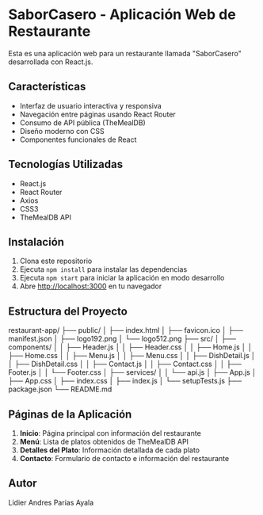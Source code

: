 # SaborCasero - Aplicación Web de Restaurante

Esta es una aplicación web para un restaurante llamada "SaborCasero" desarrollada con React.js.

## Características

- Interfaz de usuario interactiva y responsiva
- Navegación entre páginas usando React Router
- Consumo de API pública (TheMealDB)
- Diseño moderno con CSS
- Componentes funcionales de React

## Tecnologías Utilizadas

- React.js
- React Router
- Axios
- CSS3
- TheMealDB API

## Instalación

1. Clona este repositorio
2. Ejecuta `npm install` para instalar las dependencias
3. Ejecuta `npm start` para iniciar la aplicación en modo desarrollo
4. Abre [http://localhost:3000](http://localhost:3000) en tu navegador

## Estructura del Proyecto
restaurant-app/
├── public/
│ ├── index.html
│ ├── favicon.ico
│ ├── manifest.json
│ ├── logo192.png
│ └── logo512.png
├── src/
│ ├── components/
│ │ ├── Header.js
│ │ ├── Header.css
│ │ ├── Home.js
│ │ ├── Home.css
│ │ ├── Menu.js
│ │ ├── Menu.css
│ │ ├── DishDetail.js
│ │ ├── DishDetail.css
│ │ ├── Contact.js
│ │ ├── Contact.css
│ │ ├── Footer.js
│ │ └── Footer.css
│ ├── services/
│ │ └── api.js
│ ├── App.js
│ ├── App.css
│ ├── index.css
│ ├── index.js
│ └── setupTests.js
├── package.json
└── README.md
## Páginas de la Aplicación

1. **Inicio**: Página principal con información del restaurante
2. **Menú**: Lista de platos obtenidos de TheMealDB API
3. **Detalles del Plato**: Información detallada de cada plato
4. **Contacto**: Formulario de contacto e información del restaurante

## Autor

Lidier Andres Parias Ayala